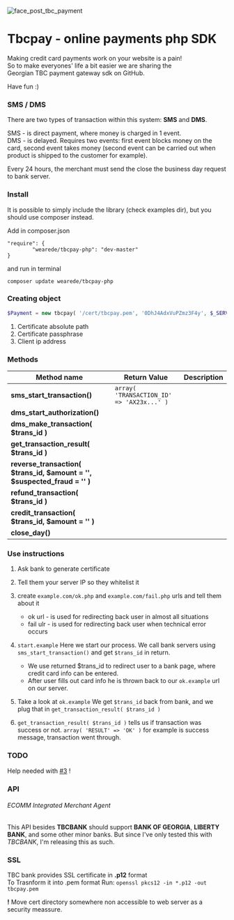 ![face_post_tbc_payment](https://cloud.githubusercontent.com/assets/8479569/7435079/5aebe7cc-f051-11e4-8ee1-d85b0e36a8a9.jpg)

# Tbcpay - online payments php SDK

Making credit card payments work on your website is a pain!  
So to make everyones' life a bit easier we are sharing the  
Georgian TBC payment gateway sdk on GitHub.  

Have fun :)

### SMS / DMS

There are two types of transaction within this system: **SMS** and **DMS**.

SMS - is direct payment, where money is charged in 1 event.  
DMS - is delayed. Requires two events: first event blocks money on the card, second event takes money (second event can be carried out when product is shipped to the customer for example).

Every 24 hours, the merchant must send the close the business day request to bank server.

### Install

It is possible to simply include the library (check examples dir), but you should use composer instead.

Add in composer.json
```
"require": {
		"wearede/tbcpay-php": "dev-master"
}
```

and run in terminal
```
composer update wearede/tbcpay-php
```

### Creating object

```php
$Payment = new tbcpay( '/cert/tbcpay.pem', '0DhJ4AdxVuPZmz3F4y', $_SERVER['REMOTE_ADDR'] );
```
1. Certificate absolute path
2. Certificate passphrase
3. Client ip address

### Methods

Method name | Return Value | Description
--- | --- | ---
**sms_start_transaction()** | `array( 'TRANSACTION_ID' => 'AX23x...' )` | 
**dms_start_authorization()** |
**dms_make_transaction( $trans_id )** |
**get_transaction_result( $trans_id )** |
**reverse_transaction( $trans_id, $amount = '', $suspected_fraud = '' )** |
**refund_transaction( $trans_id )** |
**credit_transaction( $trans_id, $amount = '' )** |
**close_day()** |

### Use instructions

1. Ask bank to generate certificate
2. Tell them your server IP so they whitelist it
3. create `example.com/ok.php` and `example.com/fail.php` urls and tell them about it
   * ok url - is used for redirecting back user in almost all situations
   * fail ulr - is used for redirecting back user when technical error occurs

1. `start.example` Here we start our process. We call bank servers using `sms_start_transaction()` and get `$trans_id` in return.
   * We use returned $trans_id to redirect user to a bank page, where credit card info can be entered.
   * After user fills out card info he is thrown back to our `ok.example` url on our server.
2. Take a look at `ok.example` We get `$trans_id` back from bank, and we plug that in `get_transaction_result( $trans_id )`
3. `get_transaction_result( $trans_id )` tells us if transaction was success or not. `array( 'RESULT' => 'OK' )` for example is success message, transaction went through.

### TODO

Help needed with [#3](/../../issues/3) !

### API

###### ECOMM Integrated Merchant Agent

This API besides **TBCBANK** should support **BANK OF GEORGIA**, **LIBERTY BANK**, and some other minor banks. But since I've only tested this with *TBCBANK*, I'm releasing this as such.

### SSL

TBC bank provides SSL certificate in **.p12** format  
To Trasnform it into .pem format Run: `openssl pkcs12 -in *.p12 -out tbcpay.pem`

**!** Move cert directory somewhere non accessible to web server as a security meassure.  
